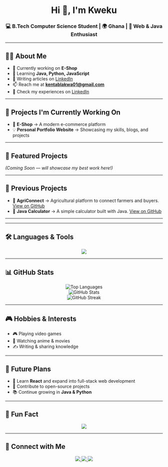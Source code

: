 <!-- Typing SVG Header 
[![Typing SVG](https://readme-typing-svg.herokuapp.com?font=Fira+Code&pause=1000&color=FF5733&center=true&vCenter=true&width=600&lines=Hi+%F0%9F%91%8B%2C+I'm+Kweku;Computer+Science+Student;Web+%26+Java+Developer;Always+Learning+New+Things)](https://git.io/typing-svg)-->

<h1 align="center">Hi 👋, I'm Kweku</h1>



<h3 align="center">💻 B.Tech Computer Science Student | 🌍 Ghana | 🚀 Web & Java Enthusiast</h3>

---

## 👨‍💻 About Me  
- 🔭 Currently working on **E-Shop**  
- 🌱 Learning **Java, Python, JavaScript**  
- 📝 Writing articles on [LinkedIn](https://www.linkedin.com/in/karkyun)  
- 📫 Reach me at **kentablakwa01@gmail.com**  
- 📄 Check my experiences on [LinkedIn](https://www.linkedin.com/in/karkyun)  

---

## 🚀 Projects I'm Currently Working On  
- 🛒 **E-Shop** → A modern e-commerce platform  
- 💡 **Personal Portfolio Website** → Showcasing my skills, blogs, and projects  
 

---

## 🌟 Featured Projects  
*(Coming Soon — will showcase my best work here!)*  

---

## 📂 Previous Projects  
- 🌱 **AgriConnect** → Agricultural platform to connect farmers and buyers. [View on GitHub](https://github.com/KarkYun/Agri_Connect)  
- 🧮 **Java Calculator** → A simple calculator built with Java. [View on GitHub](https://github.com/KarkYun/Calculator)  


---

<!--## 🔄 Auto-updating Projects (Latest Repos)  
<!-- This section will auto-update using GitHub Actions 
### 🔥 Latest Projects  
<!--START_SECTION:projects-->
<!-- Projects will be automatically inserted here -->
<!--END_SECTION:projects-->

---

## 🛠️ Languages & Tools  
<p align="center">
  <img src="https://skillicons.dev/icons?i=java,python,cpp,php,js,html,css,sass,mysql,dotnet,ai,ps" />
</p>  

---

## 📊 GitHub Stats  
<p align="center">
  <img src="https://github-readme-stats.vercel.app/api/top-langs?username=karkyun&show_icons=true&layout=compact&theme=radical" alt="Top Languages" />
  <br/>
  <img src="https://github-readme-stats.vercel.app/api?username=karkyun&show_icons=true&theme=radical" alt="GitHub Stats" />
  <br/>
  <img src="https://github-readme-streak-stats.herokuapp.com?user=karkyun&theme=radical" alt="GitHub Streak" />
</p>  

---

## 🎮 Hobbies & Interests  
- 🎮 Playing video games  
- 🍿 Watching anime & movies  
- ✍️ Writing & sharing knowledge  

---

## 🎯 Future Plans  
- 🚀 Learn **React** and expand into full-stack web development  
- 🤝 Contribute to open-source projects  
- 📚 Continue growing in **Java & Python**  

---

## 🎉 Fun Fact  
<p align="center">
  <img src="https://img.shields.io/badge/Fun%20Fact-Coffee%20was%20discovered%20by%20goats-ff69b4?style=for-the-badge" />
</p>  

---

## 🤝 Connect with Me  
<p align="center">
<a href="https://twitter.com/karkyun" target="_blank">
  <img src="https://img.shields.io/badge/Twitter-@karkyun-1DA1F2?style=for-the-badge&logo=twitter&logoColor=white" />
</a>  
<a href="https://linkedin.com/in/karkyun" target="_blank">
  <img src="https://img.shields.io/badge/LinkedIn-karkyun-0077B5?style=for-the-badge&logo=linkedin&logoColor=white" />
</a>  
<a href="https://wa.me/233241573153" target="_blank">
  <img src="https://img.shields.io/badge/WhatsApp-+233241573153-25D366?style=for-the-badge&logo=whatsapp&logoColor=white" />
</a>
</p>
